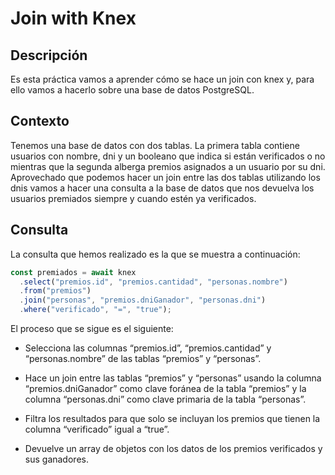 # Join with Knex

## Descripción

Es esta práctica vamos a aprender cómo se hace un join con knex y, para ello vamos a hacerlo sobre una base de datos PostgreSQL.

## Contexto

Tenemos una base de datos con dos tablas. La primera tabla contiene usuarios con nombre, dni y un booleano que indica si están verificados o no mientras que la segunda alberga premios asignados a un usuario por su dni.
Aprovechado que podemos hacer un join entre las dos tablas utilizando los dnis vamos a hacer una consulta a la base de datos que nos devuelva los usuarios premiados siempre y cuando estén ya verificados.

## Consulta

La consulta que hemos realizado es la que se muestra a continuación:

```js
const premiados = await knex
  .select("premios.id", "premios.cantidad", "personas.nombre")
  .from("premios")
  .join("personas", "premios.dniGanador", "personas.dni")
  .where("verificado", "=", "true");
```

El proceso que se sigue es el siguiente:

- Selecciona las columnas “premios.id”, “premios.cantidad” y “personas.nombre” de las tablas “premios” y “personas”.

- Hace un join entre las tablas “premios” y “personas” usando la columna “premios.dniGanador” como clave foránea de la tabla “premios” y la columna “personas.dni” como clave primaria de la tabla “personas”.

- Filtra los resultados para que solo se incluyan los premios que tienen la columna “verificado” igual a “true”.

- Devuelve un array de objetos con los datos de los premios verificados y sus ganadores.
